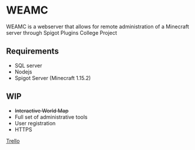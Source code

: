 # WEAMC
WEAMC is a webserver that allows for remote administration of a Minecraft server through Spigot Plugins
College Project

## Requirements
* SQL server
* Nodejs
* Spigot Server (Minecraft 1.15.2)

## WIP
* ~~Interactive World Map~~
* Full set of administrative tools
* User registration
* HTTPS

[Trello](https://trello.com/b/jz6WRGC2/wea-mc)
